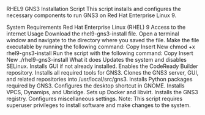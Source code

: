 RHEL9 GNS3 Installation Script
This script installs and configures the necessary components to run GNS3 on Red Hat Enterprise Linux 9.

System Requirements
Red Hat Enterprise Linux (RHEL) 9
Access to the internet
Usage
Download the rhel9-gns3-install file.
Open a terminal window and navigate to the directory where you saved the file.
Make the file executable by running the following command:
Copy
Insert
New
chmod +x rhel9-gns3-install
Run the script with the following command:
Copy
Insert
New
./rhel9-gns3-install
What it does
Updates the system and disables SELinux.
Installs GUI if not already installed.
Enables the CodeReady Builder repository.
Installs all required tools for GNS3.
Clones the GNS3 server, GUI, and related repositories into /usr/local/src/gns3.
Installs Python packages required by GNS3.
Configures the desktop shortcut in GNOME.
Installs VPCS, Dynamips, and Ubridge.
Sets up Docker and libvirt.
Installs the GNS3 registry.
Configures miscellaneous settings.
Note: This script requires superuser privileges to install software and make changes to the system.